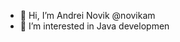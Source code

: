 - 👋 Hi, I’m Andrei Novik @novikam
- 👀 I’m interested in Java developmen

<!---
novikam/novikam is a ✨ special ✨ repository because its `README.md` (this file) appears on your GitHub profile.
You can click the Preview link to take a look at your changes.
--->
